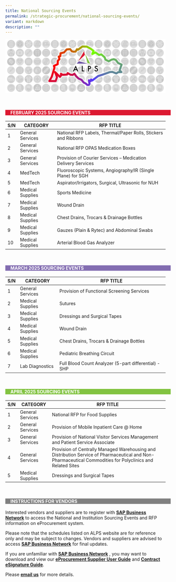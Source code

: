 ```yaml
---
title: National Sourcing Events
permalink: /strategic-procurement/national-sourcing-events/
variant: markdown
description: ""
---
```

![](/images/Procurement/alps_sourcing_events_national_1920x640_clear.png)



<br>
<div style="background-color: #DC1931; padding-left: 1rem; width: 100%" class="section">
			<h4 style="color: white; font-weight: bold; text-align: left;">FEBRUARY 2025 SOURCING  EVENTS</h4>
</div>



| S/N | CATEGORY | RFP TITLE	|
| -------- | -------- | -------- |
| 1 | General Services | National RFP Labels, Thermal/Paper Rolls, Stickers and Ribbons |
| 2 | General Services | National RFP OPAS Medication Boxes |
| 3 | General Services | Provision of Courier Services – Medication Delivery Services |
| 4 | MedTech | Fluoroscopic Systems, Angiography/IR (Single Plane) for SGH |
| 5 | MedTech | Aspirator/Irrigators, Surgical, Ultrasonic for NUH |
| 6 | Medical Supplies | Sports Medicine |
| 7 | Medical Supplies | Wound Drain |
| 8 | Medical Supplies | Chest Drains, Trocars &amp; Drainage Bottles |
| 9 | Medical Supplies | Gauzes (Plain &amp; Rytec) and Abdominal Swabs |
| 10 | Medical Supplies | Arterial Blood Gas Analyzer |



<br>
<div style="background-color: #836DB1; padding-left: 1rem; width: 100%" class="section">
			<h4 style="color: white; font-weight: bold; text-align: left;">MARCH 2025 SOURCING EVENTS</h4>
</div>



| S/N | CATEGORY | RFP TITLE |
| -------- | -------- | -------- |
| 1 | General Services | Provision of Functional Screening Services |
| 2 | Medical Supplies | Sutures |
| 3 | Medical Supplies | Dressings and Surgical Tapes |
| 4 | Medical Supplies | Wound Drain |
| 5 | Medical Supplies | Chest Drains, Trocars &amp; Drainage Bottles |
| 6 | Medical Supplies | Pediatric Breathing Circuit |
| 7 | Lab Diagnostics | Full Blood Count Analyzer (5-part differential) - SHP |


<br>
<div style="background-color: #82C341; padding-left: 1rem; width: 100%" class="section">
			<h4 style="color: white; font-weight: bold; text-align: left;">APRIL 2025 SOURCING EVENTS</h4>
</div>



| S/N | CATEGORY | RFP TITLE |
| -------- | -------- | -------- |
| 1 | General Services | National RFP for Food Supplies |
| 2 | General Services | Provision of Mobile Inpatient Care @ Home |
| 3 | General Services | Provision of National Visitor Services Management and Patient Service Associate |
| 4 | General Services | Provision of Centrally Managed Warehousing and Distribution Service of Pharmaceutical and Non-Pharmaceutical Commodities for Polyclinics and Related Sites |
| 5 | Medical Supplies | Dressings and Surgical Tapes |



<br>
<div style="background-color: grey; padding-left: 1rem; width: 100%" class="section">
			<h4 style="color: white; font-weight: bold; text-align: left;">INSTRUCTIONS FOR VENDORS</h4>
</div>



Interested vendors and suppliers are to register with **[SAP Business Network](https://supplier.ariba.com/)** to access the National and Institution Sourcing Events and RFP information on eProcurement system.  

Please note that the schedules listed on ALPS website are for reference only and may be subject to changes. Vendors and suppliers are advised to access **[SAP Business Network](https://supplier.ariba.com/)** for final updates.

If you are unfamiliar with **[SAP Business Network](https://supplier.ariba.com/)** , you may want to download and view our **[eProcurement Supplier User Guide](https://for.sg/alps-eprocurement-supplier-user-guide)** and **[Contract eSignature Guide](/files/Sourcing%20Events/contract_esignature_guide_v1_2.pdf)**.

Please **[email us](mailto:alps_operations@alpshealthcare.com.sg)** for more details.